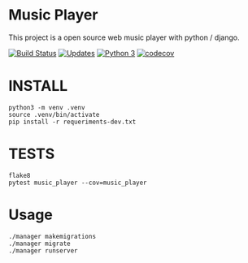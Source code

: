 # Music Player
This project is a open source web music player with python / django.

[![Build Status](https://travis-ci.org/SergioVenicio21/music-player.svg?branch=master)](https://travis-ci.org/SergioVenicio21/music-player)
[![Updates](https://pyup.io/repos/github/SergioVenicio21/music-player/shield.svg)](https://pyup.io/repos/github/SergioVenicio21/music-player/)
[![Python 3](https://pyup.io/repos/github/SergioVenicio21/music-player/python-3-shield.svg)](https://pyup.io/repos/github/SergioVenicio21/music-player/)
[![codecov](https://codecov.io/gh/SergioVenicio21/music-player/branch/master/graph/badge.svg)](https://codecov.io/gh/SergioVenicio21/music-player)

# INSTALL
``` console
python3 -m venv .venv
source .venv/bin/activate
pip install -r requeriments-dev.txt
```

# TESTS
``` console
flake8
pytest music_player --cov=music_player
```

# Usage
``` console
./manager makemigrations
./manager migrate
./manager runserver
```
